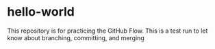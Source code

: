 # hello-world
This repository is for practicing the GitHub Flow.
This is a test run to let know about branching, committing, and merging
